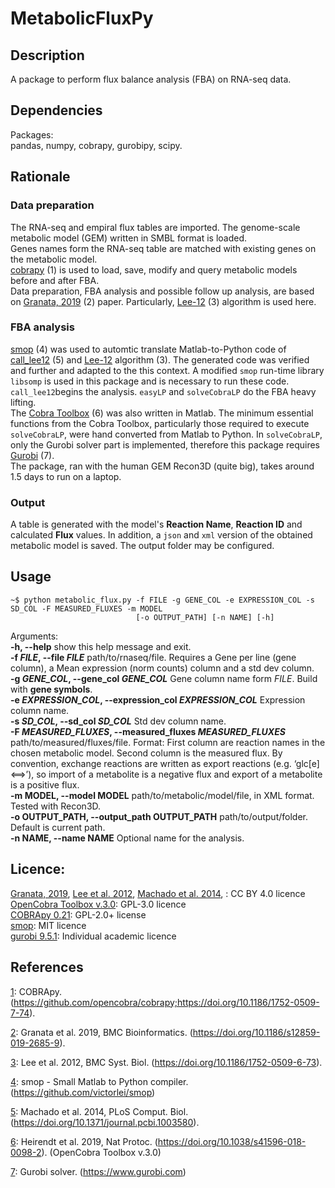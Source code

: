 # MetabolicFluxPy

## Description
A package to perform flux balance analysis (FBA) on RNA-seq data.  

## Dependencies
Packages:  
pandas, numpy, cobrapy, gurobipy, scipy.

## Rationale
### Data preparation
The RNA-seq and empiral flux tables are imported. The genome-scale metabolic model (GEM) written in SMBL format is loaded.  
Genes names form the RNA-seq table are matched with existing genes on the metabolic model.  
[cobrapy][1] (1) is used to load, save, modify and query metabolic models before and after FBA.  
Data preparation, FBA analysis and possible follow up analysis, are based on [Granata, 2019][2] (2) paper. Particularly, [Lee-12][3] (3) algorithm is used here.  

### FBA analysis
[smop][4] (4) was used to automtic translate Matlab-to-Python code of [call_lee12][5] (5) and [Lee-12][3] algorithm (3). The generated code was verified and further and adapted to the this context. A modified `smop` run-time library `libsomp` is used in this package and is necessary to run these code.
`call_lee12`begins the analysis. `easyLP` and  `solveCobraLP` do the FBA heavy lifting.  
The [Cobra Toolbox][6] (6) was also written in Matlab. The minimum essential functions from the Cobra Toolbox, particularly those required to execute `solveCobraLP`, were hand converted from Matlab to Python. In `solveCobraLP`, only the Gurobi solver part is implemented, therefore this package requires [Gurobi][7] (7).  
The package, ran with the human GEM Recon3D (quite big), takes around 1.5 days to run on a laptop. 

### Output
A table is generated with the model's **Reaction Name**, **Reaction ID** and calculated **Flux** values.
In addition, a `json` and `xml` version of the obtained metabolic model is saved.
The output folder may be configured.

## Usage
```console
~$ python metabolic_flux.py -f FILE -g GENE_COL -e EXPRESSION_COL -s SD_COL -F MEASURED_FLUXES -m MODEL
                            [-o OUTPUT_PATH] [-n NAME] [-h]
```

Arguments:  
**-h, --help**            show this help message and exit.  
**-f *FILE*, --file *FILE***  path/to/rnaseq/file. Requires a Gene per line (gene column), a Mean expression (norm counts) column and a std dev column.  
**-g *GENE_COL*, --gene_col *GENE_COL*** Gene column name form *FILE*. Build with **gene symbols**.  
**-e *EXPRESSION_COL*, --expression_col *EXPRESSION_COL*** Expression column name.  
**-s *SD_COL*, --sd_col *SD_COL*** Std dev column name.  
**-F *MEASURED_FLUXES*, --measured_fluxes *MEASURED_FLUXES***  path/to/measured/fluxes/file. Format: First column are reaction names in the chosen metabolic
                      									 model. Second column is the measured flux. By convention, exchange reactions are written as
                      									 export reactions (e.g. ‘glc[e] <==>’), so import of a metabolite is a negative flux and
                      									 export of a metabolite is a positive flux.  
**-m MODEL, --model MODEL** path/to/metabolic/model/file, in XML format. Tested with Recon3D.  
**-o OUTPUT_PATH, --output_path OUTPUT_PATH** path/to/output/folder. Default is current path.  
**-n NAME, --name NAME** Optional name for the analysis.

## Licence:  
[Granata, 2019][1], [Lee et al. 2012][2], [Machado et al. 2014][3], : CC BY 4.0 licence  
[OpenCobra Toolbox v.3.0][4]: GPL-3.0 licence  
[COBRApy 0.21][5]: GPL-2.0+ license  
[smop][6]: MIT licence  
[gurobi 9.5.1][7]: Individual academic licence  
  

## References
[1]: <https://github.com/opencobra/cobrapy> "COBRApy"  
[1]: COBRApy. (https://github.com/opencobra/cobrapy;https://doi.org/10.1186/1752-0509-7-74).  

[2]:  <https://doi.org/10.1186/s12859-019-2685-9> "Granata et al. 2019, BMC Bioinformatics"  
[2]:  Granata et al. 2019, BMC Bioinformatics. (https://doi.org/10.1186/s12859-019-2685-9).  

[3]: <https://doi.org/10.1186/1752-0509-6-73> "Lee et al. 2012, BMC Syst. Biol."  
[3]: Lee et al. 2012, BMC Syst. Biol. (https://doi.org/10.1186/1752-0509-6-73).  

[4]: <https://github.com/victorlei/smop> "smop - Small Matlab to Python compiler."  
[4]: smop - Small Matlab to Python compiler. (https://github.com/victorlei/smop)  

[5]: <https://doi.org/10.1371/journal.pcbi.1003580> "Machado et al. 2014, PLoS Comput. Biol."  
[5]: Machado et al. 2014, PLoS Comput. Biol. (https://doi.org/10.1371/journal.pcbi.1003580).  

[6]: <https://doi.org/10.1038/s41596-018-0098-2> "Heirendt et al. 2019, Nat Protoc."  
[6]: Heirendt et al. 2019, Nat Protoc. (https://doi.org/10.1038/s41596-018-0098-2). (OpenCobra Toolbox v.3.0)  

[7]: <https://www.gurobi.com> "Gurobi solver."  
[7]: Gurobi solver. (https://www.gurobi.com)  

